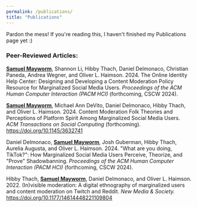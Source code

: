 ```yaml
---
permalink: /publications/
title: "Publications"
---
```


Pardon the mess! If you're reading this, I haven't finished my Publications page yet :) 

### Peer-Reviewed Articles:

<b><u>Samuel Mayworm</u></b>, Shannon Li, Hibby Thach, Daniel Delmonaco, Christian Paneda, Andrea Wegner, and Oliver L. Haimson. 2024. The Online Identity Help Center: Designing and Developing a Content Moderation Policy Resource for Marginalized Social Media Users. <i>Proceedings of the ACM Human Computer Interaction (PACM HCI)</i> (forthcoming, CSCW 2024).

<b><u>Samuel Mayworm</u></b>, Michael Ann DeVito, Daniel Delmonaco, Hibby Thach, and Oliver L. Haimson. 2024. Content Moderation Folk Theories and Perceptions of Platform Spirit Among Marginalized Social Media Users. <i>ACM Transactions on Social Computing</i> (forthcoming). <a href="https://doi.org/10.1145/3632741">https://doi.org/10.1145/3632741</a>

Daniel Delmonaco, <b><u>Samuel Mayworm</u></b>, Josh Guberman, Hibby Thach, Aurelia Augusta, and Oliver L. Haimson. 2024. "What are you doing, TikTok?": How Marginalized Social Media Users Perceive, Theorize, and "Prove" Shadowbanning. <i>Proceedings of the ACM Human Computer Interaction (PACM HCI)</i> (forthcoming, CSCW 2024).

Hibby Thach, <b><u>Samuel Mayworm</u></b>, Daniel Delmonaco, and Oliver L. Haimson. 2022. (In)visible moderation: A digital ethnography of marginalized users and content moderation on Twitch and Reddit. <i>New Media & Society.</i> <a href="https://doi.org/10.1177/14614448221109804">https://doi.org/10.1177/14614448221109804</a>
